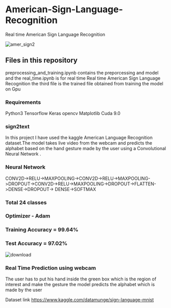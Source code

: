 # American-Sign-Language-Recognition
Real time American Sign Language Recognition

![amer_sign2](https://user-images.githubusercontent.com/34737471/55292500-52acb580-5409-11e9-9a78-7cdc0d8da8b6.png)

## Files in this repository
preprocessing_and_training.ipynb contains the preporcessing and model and the real_time.ipynb is for real time Real time American Sign Language Recognition the third file is the trained file obtained from training the model on Gpu 

### Requirements
  Python3
  Tensorflow
  Keras
  opencv
  Matplotlib
  Cuda 9.0

### sign2text
In this project I have used the kaggle American Language Recognition dataset.The model takes live video from the webcam and predicts the alphabet based on the hand gesture made by the user using a Convolutional Neural Network  .  


### Neural Network
CONV2D->RELU->MAXPOOLING->CONV2D->RELU->MAXPOOLING->DROPOUT->CONV2D->RELU->MAXPOOLING->DROPOUT->FLATTEN->DENSE->DROPOUT-> DENSE->SOFTMAX

###  Total 24 classes

### Optimizer - Adam

### Training Accuracy = 99.64% 
### Test Accuracy     = 97.02%



![download](https://user-images.githubusercontent.com/34737471/55292483-1c6f3600-5409-11e9-9bea-b5420129243c.png)


### Real Time Prediction using webcam
 The user has to put his hand inside the green box which is the region of interest and make the gesture the model predicts the alphabet which is made by the user 

Dataset link https://www.kaggle.com/datamunge/sign-language-mnist
